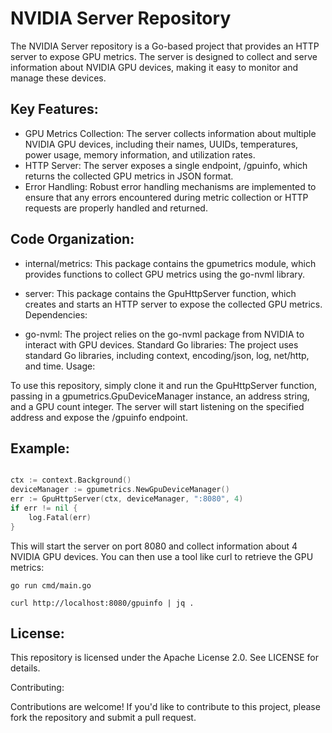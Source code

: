 # NVIDIA Server Repository
The NVIDIA Server repository is a Go-based project that provides an HTTP server to expose GPU metrics. The server is designed to collect and serve information about NVIDIA GPU devices, making it easy to monitor and manage these devices.

## Key Features:

* GPU Metrics Collection: The server collects information about multiple NVIDIA GPU devices, including their names, UUIDs, temperatures, power usage, memory information, and utilization rates.
* HTTP Server: The server exposes a single endpoint, /gpuinfo, which returns the collected GPU metrics in JSON format.
* Error Handling: Robust error handling mechanisms are implemented to ensure that any errors encountered during metric collection or HTTP requests are properly handled and returned.

## Code Organization:

* internal/metrics: This package contains the gpumetrics module, which provides functions to collect GPU metrics using the go-nvml library.
* server: This package contains the GpuHttpServer function, which creates and starts an HTTP server to expose the collected GPU metrics.
Dependencies:

* go-nvml: The project relies on the go-nvml package from NVIDIA to interact with GPU devices.
Standard Go libraries: The project uses standard Go libraries, including context, encoding/json, log, net/http, and time.
Usage:

To use this repository, simply clone it and run the GpuHttpServer function, passing in a gpumetrics.GpuDeviceManager instance, an address string, and a GPU count integer. The server will start listening on the specified address and expose the /gpuinfo endpoint.

## Example:

```Go

ctx := context.Background()
deviceManager := gpumetrics.NewGpuDeviceManager()
err := GpuHttpServer(ctx, deviceManager, ":8080", 4)
if err != nil {
    log.Fatal(err)
}
```
This will start the server on port 8080 and collect information about 4 NVIDIA GPU devices. You can then use a tool like curl to retrieve the GPU metrics:

```Shell
go run cmd/main.go

curl http://localhost:8080/gpuinfo | jq . 
```
## License:

This repository is licensed under the Apache License 2.0. See LICENSE for details.

Contributing:

Contributions are welcome! If you'd like to contribute to this project, please fork the repository and submit a pull request.
